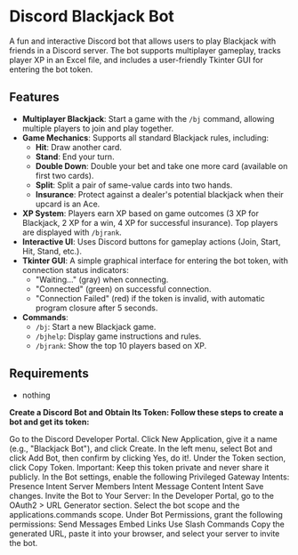 # Discord Blackjack Bot

A fun and interactive Discord bot that allows users to play Blackjack with friends in a Discord server. The bot supports multiplayer gameplay, tracks player XP in an Excel file, and includes a user-friendly Tkinter GUI for entering the bot token.

## Features
- **Multiplayer Blackjack**: Start a game with the `/bj` command, allowing multiple players to join and play together.
- **Game Mechanics**: Supports all standard Blackjack rules, including:
  - **Hit**: Draw another card.
  - **Stand**: End your turn.
  - **Double Down**: Double your bet and take one more card (available on first two cards).
  - **Split**: Split a pair of same-value cards into two hands.
  - **Insurance**: Protect against a dealer's potential blackjack when their upcard is an Ace.
- **XP System**: Players earn XP based on game outcomes (3 XP for Blackjack, 2 XP for a win, 4 XP for successful insurance). Top players are displayed with `/bjrank`.
- **Interactive UI**: Uses Discord buttons for gameplay actions (Join, Start, Hit, Stand, etc.).
- **Tkinter GUI**: A simple graphical interface for entering the bot token, with connection status indicators:
  - "Waiting..." (gray) when connecting.
  - "Connected" (green) on successful connection.
  - "Connection Failed" (red) if the token is invalid, with automatic program closure after 5 seconds.
- **Commands**:
  - `/bj`: Start a new Blackjack game.
  - `/bjhelp`: Display game instructions and rules.
  - `/bjrank`: Show the top 10 players based on XP.

## Requirements
- nothing

**Create a Discord Bot and Obtain Its Token: Follow these steps to create a bot and get its token:**


Go to the Discord Developer Portal.
Click New Application, give it a name (e.g., "Blackjack Bot"), and click Create.
In the left menu, select Bot and click Add Bot, then confirm by clicking Yes, do it!.
Under the Token section, click Copy Token. Important: Keep this token private and never share it publicly.
In the Bot settings, enable the following Privileged Gateway Intents:
Presence Intent
Server Members Intent
Message Content Intent
Save changes.
Invite the Bot to Your Server:
In the Developer Portal, go to the OAuth2 > URL Generator section.
Select the bot scope and the applications.commands scope.
Under Bot Permissions, grant the following permissions:
Send Messages
Embed Links
Use Slash Commands
Copy the generated URL, paste it into your browser, and select your server to invite the bot.

